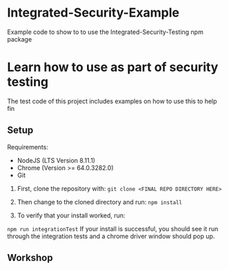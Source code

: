 # Integrated-Security-Example
Example code to show to to use the Integrated-Security-Testing npm package



# Learn how to use as part of security testing

The test code of this project includes examples on how to use this to help fin

## Setup 

Requirements: 
* NodeJS (LTS Version 8.11.1) 
* Chrome (Version  >= 64.0.3282.0)
* Git

1. First, clone the repository with:
```git clone <FINAL REPO DIRECTORY HERE>```

2. Then change to the cloned directory and run:
```npm install```

3. To verify that your install worked, run:

```npm run integrationTest```
If your install is successful, you should see it run through the integration tests and a chrome driver window should pop up. 

## Workshop
